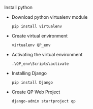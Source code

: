 Install python

* Download python virtualenv module 
  ```shell
  pip install virtualenv
  ```
* Create virtual environment
  ```shell
  virtualenv QP_env
  ```
* Activating the virtual environment
  ```shell
  .\QP_env\Scripts\activate
  ```
* Installing Django
  ```shell
  pip install Django
  ```
* Create QP Web Project
  ```shell
  django-admin startproject qp
  ```